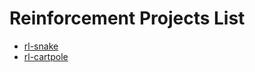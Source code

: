# Reinforcement Projects List

- [rl-snake](https://github.com/thelthennius/rl-snake)
- [rl-cartpole](https://github.com/thelthennius/rl-cartpole)